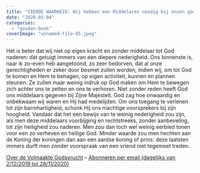 ```yaml
---
title: "VIERDE WAARHEID: Wij hebben een Middelares noodig bij onzen goddelijke Middelaar, Jezus Christus"
date: "2020-03-04"
categories: 
  - "gouden-boek"
coverImage: "unnamed-file-85.jpeg"
---
```


Het is beter dat wij niet op eigen kracht en zonder middelaar tot God naderen: dat getuigt immers van een diepere nederigheid. Ons binnenste is, naar ik zo-even heb aangetoond, zo zeer bedorven, dat al onze gerechtigheden er zeker door besmet zullen worden, indien wij, om tot God te komen en Hem te behagen, op eigen activiteit, kunnen en plannen steunen. Ze zullen maar weinig indruk op God maken om Hem te bewegen zich achter ons te zetten en ons te verhoren. Niet zonder reden heeft God ons middelaars gegeven bij Zijne Majesteit. God zag hoe onwaardig en onbekwaam wij waren en Hij had medelijden. Om ons toegang te verlenen tot zijn barmhartigheid, schonk Hij ons machtige voorsprekers bij zijn hoogheid. Vandaar dat het een bewijs van te weinig nederigheid zou zijn, als men deze middelaars voorbijging en rechtstreeks, zonder aanbeveling, tot zijn heiligheid zou naderen. Men zou dan toch wel weinig eerbied tonen voor een zo verheven en heilige God. Minder waarde zou men hechten aan de Koning der koningen dan aan een aardse koning of prins: deze laatsten immers durft men zonder voorspraak van een vriend niet tegemoet treden.

[Over de Volmaakte Godsvrucht](/blog/een-jaar-lang-volmaakte-godsvrucht/) – [Abonneren per email (dagelijks van 2/12/2019 tot 28/11/2020)](http://eepurl.com/9RKvX)

